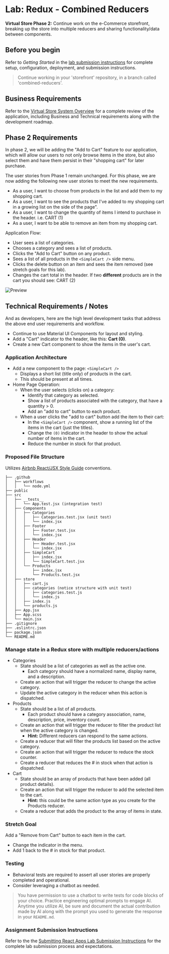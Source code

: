 # Lab: Redux - Combined Reducers

**Virtual Store Phase 2:**  Continue work on the e-Commerce storefront, breaking up the store into multiple reducers and sharing functionality/data between components.

## Before you begin

Refer to *Getting Started*  in the [lab submission instructions](../../../reference/submission-instructions/labs/README.md) for complete setup, configuration, deployment, and submission instructions.

> Continue working in your 'storefront' repository, in a branch called 'combined-reducers'.

## Business Requirements

Refer to the [Virtual Store System Overview](../../apps-and-libraries/store/README.md) for a complete review of the application, including Business and Technical requirements along with the development roadmap.

## Phase 2 Requirements

In phase 2, we will be adding the "Add to Cart" feature to our application, which will allow our users to not only browse items in the store, but also select them and have them persist in their "shopping cart" for later purchase.

The user stories from Phase 1 remain unchanged. For this phase, we are now adding the following new user stories to meet the new requirements.

- As a user, I want to choose from products in the list and add them to my shopping cart.
- As a user, I want to see the products that I've added to my shopping cart in a growing list on the side of the page".
- As a user, I want to change the quantity of items I intend to purchase in the header.  i.e. CART (1)
- As a user, I want to be able to remove an item from my shopping cart.

Application Flow:

- User sees a list of categories.
- Chooses a category and sees a list of products.
- Clicks the  "Add to Cart" button on any product.
- Sees a list of all products in the `<SimpleCart />` side menu.
- Clicks the delete button on an item and sees the item removed (see stretch goals for this lab).
- Changes the cart total in the header.  If two **different** products are in the cart you should see: CART (2)

![Preview](preview.png)

## Technical Requirements / Notes

And as developers, here are the high level development tasks that address the above end user requirements and workflow.

- Continue to use Material UI Components for layout and styling.
- Add a "Cart" indicator to the header, like this: **Cart (0)**.
- Create a new Cart component to show the items in the user's cart.

### Application Architecture

- Add a new component to the page: `<SimpleCart />`
  - Displays a short list (title only) of products in the cart.
  - This should be present at all times.
- Home Page Operation:
  - When the user selects (clicks on) a category:
    - Identify that category as selected.
    - Show a list of products associated with the category, that have a quantity > 0.
    - Add an "add to cart" button to each product.
  - When a user clicks the "add to cart" button add the item to their cart:
    - In the `<SimpleCart />` component, show a running list of the items in the cart (just the titles).
    - Change the `(0)` indicator in the header to show the actual number of items in the cart.
    - Reduce the number in stock for that product.

### Proposed File Structure

Utilizes [Airbnb React/JSX Style Guide](https://airbnb.io/javascript/react/) conventions.

```text
├── .github
│   ├── workflows
│   │   └── node.yml
├── public
├── src
│   ├── __tests__
│   │   └── App.test.jsx (integration test)
│   ├── Components
│   │   ├── Categories
│   │   │   ├── Categories.test.jsx (unit test)
│   │   │   └── index.jsx 
│   │   ├── Footer
│   │   │   ├── Footer.test.jsx
│   │   │   └── index.jsx
│   │   ├── Header
│   │   │   ├── Header.test.jsx
│   │   │   └── index.jsx
│   │   ├── SimpleCart
│   │   │   ├── index.jsx
│   │   │   └── SimpleCart.test.jsx
│   │   └── Products
│   │       ├── index.jsx
│   │       └── Products.test.jsx
│   ├── store
│   │   ├── cart.js
│   │   ├── categories (notice structure with unit test)
│   │   │   ├── categories.test.js
│   │   │   └── index.js
│   │   ├── index.js
│   │   └── products.js
│   ├── App.jsx
│   ├── App.scss
│   └── main.jsx
├── .gitignore
├── .eslintrc.json
├── package.json
└── README.md
```

### Manage state in a Redux store with multiple reducers/actions

- Categories
  - State should be a list of categories as well as the active one.
    - Each category should have a normalized name, display name, and a description.
  - Create an action that will trigger the reducer to change the active category.
  - Update the active category in the reducer when this action is dispatched.
- Products
  - State should be a list of all products.
    - Each product should have a category association, name, description, price, inventory count.
  - Create an action that will trigger the reducer to filter the product list when the active category is changed.
    - **Hint:** Different reducers can respond to the same actions.
  - Create a reducer that will filter the products list based on the active category.
  - Create an action that will trigger the reducer to reduce the stock counter.
  - Create a reducer that reduces the # in stock when that action is dispatched.
- Cart
  - State should be an array of products that have been added (all product details).
  - Create an action that will trigger the reducer to add the selected item to the cart.
    - **Hint:** this could be the same action type as you create for the Products reducer.
  - Create a reducer that adds the product to the array of items in state.

### Stretch Goal

Add a "Remove from Cart" button to each item in the cart.

- Change the indicator in the menu.
- Add 1 back to the # in stock for that product.

### Testing

- Behavioral tests are required to assert all user stories are properly completed and operational.
- Consider leveraging a chatbot as needed. 

> You have permission to use a chatbot to write tests for code blocks of your choice.  Practice engineering optimal prompts to engage AI.  Anytime you utilize AI, be sure and document the actual contribution made by AI along with the prompt you used to generate the response in your `README.md`.

### Assignment Submission Instructions

Refer to the the [Submitting React Apps Lab Submission Instructions](../../../reference/submission-instructions/labs/react-apps.md) for the complete lab submission process and expectations.